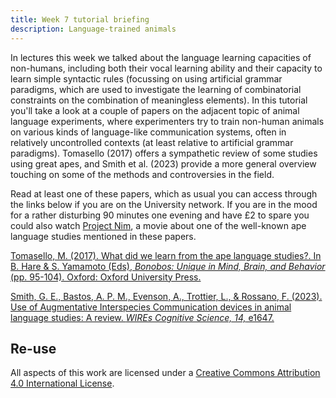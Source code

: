```yaml
---
title: Week 7 tutorial briefing
description: Language-trained animals
---
```


In lectures this week we talked about the language learning capacities of non-humans, including both their vocal learning ability and their capacity to learn simple syntactic rules (focussing on using artificial grammar paradigms, which are used to investigate the learning of combinatorial constraints on the combination of meaningless elements). In this tutorial you'll take a look at a couple of papers on the adjacent topic of animal language experiments, where experimenters try to train non-human animals on various kinds of language-like communication systems, often in relatively uncontrolled contexts (at least relative to artificial grammar paradigms). Tomasello (2017) offers a sympathetic review of some studies using great apes, and Smith et al. (2023) provide a more general overview touching on some of the methods and controversies in the field. 

Read at least one of these papers, which as usual you can access through the links below if you are on the University network. If you are in the mood for a rather disturbing 90 minutes one evening and have £2 to spare you could also watch [Project Nim](https://www.amazon.co.uk/Project-Nim-Chimpsky/dp/B07N14YX6Y), a movie about one of the well-known ape language studies mentioned in these papers.

[Tomasello, M. (2017). What did we learn from the ape language studies?. In B. Hare & S. Yamamoto (Eds), <i>Bonobos: Unique in Mind, Brain, and Behavior</i> (pp. 95-104). Oxford: Oxford University Press.](https://doi.org/10.1093/oso/9780198728511.003.0007)

[Smith, G. E., Bastos, A. P. M., Evenson, A., Trottier, L., & Rossano, F. (2023). Use of Augmentative Interspecies Communication devices in animal language studies: A review. <i>WIREs Cognitive Science, 14,</i> e1647. ](https://doi.org/10.1002/wcs.1647)

## Re-use

All aspects of this work are licensed under a [Creative Commons Attribution 4.0 International License](http://creativecommons.org/licenses/by/4.0/).
